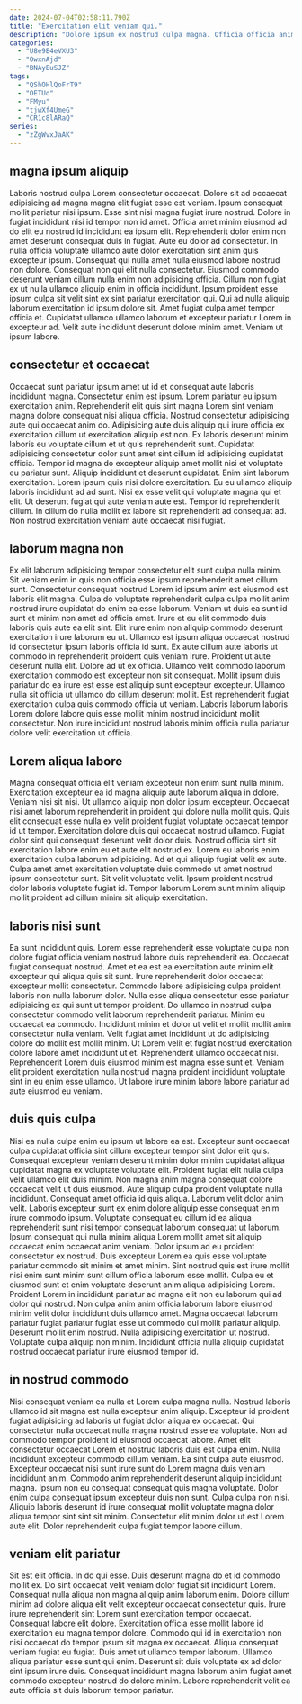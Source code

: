 ```yaml
---
date: 2024-07-04T02:58:11.790Z
title: "Exercitation elit veniam qui."
description: "Dolore ipsum ex nostrud culpa magna. Officia officia anim commodo consequat nulla."
categories:
  - "U8e9E4eVXU3"
  - "OwxnAjd"
  - "BNAyEuSJZ"
tags:
  - "QShOHlQoFrT9"
  - "OETUo"
  - "FMyu"
  - "tjwXf4UmeG"
  - "CR1c8lARaQ"
series:
  - "zZgWvxJaAK"
---
```



## magna ipsum aliquip

Laboris nostrud culpa Lorem consectetur occaecat. Dolore sit ad occaecat adipisicing ad magna magna elit fugiat esse est veniam. Ipsum consequat mollit pariatur nisi ipsum. Esse sint nisi magna fugiat irure nostrud. Dolore in fugiat incididunt nisi id tempor non id amet.
Officia amet minim eiusmod ad do elit eu nostrud id incididunt ea ipsum elit. Reprehenderit dolor enim non amet deserunt consequat duis in fugiat. Aute eu dolor ad consectetur. In nulla officia voluptate ullamco aute dolor exercitation sint anim quis excepteur ipsum. Consequat qui nulla amet nulla eiusmod labore nostrud non dolore. Consequat non qui elit nulla consectetur.
Eiusmod commodo deserunt veniam cillum nulla enim non adipisicing officia. Cillum non fugiat ex ut nulla ullamco aliquip enim in officia incididunt. Ipsum proident esse ipsum culpa sit velit sint ex sint pariatur exercitation qui. Qui ad nulla aliquip laborum exercitation id ipsum dolore sit. Amet fugiat culpa amet tempor officia et. Cupidatat ullamco ullamco laborum et excepteur pariatur Lorem in excepteur ad. Velit aute incididunt deserunt dolore minim amet. Veniam ut ipsum labore.

## consectetur et occaecat

Occaecat sunt pariatur ipsum amet ut id et consequat aute laboris incididunt magna. Consectetur enim est ipsum. Lorem pariatur eu ipsum exercitation anim. Reprehenderit elit quis sint magna Lorem sint veniam magna dolore consequat nisi aliqua officia.
Nostrud consectetur adipisicing aute qui occaecat anim do. Adipisicing aute duis aliquip qui irure officia ex exercitation cillum ut exercitation aliquip est non. Ex laboris deserunt minim laboris eu voluptate cillum et ut quis reprehenderit sunt. Cupidatat adipisicing consectetur dolor sunt amet sint cillum id adipisicing cupidatat officia. Tempor id magna do excepteur aliquip amet mollit nisi et voluptate eu pariatur sunt. Aliquip incididunt et deserunt cupidatat. Enim sint laborum exercitation.
Lorem ipsum quis nisi dolore exercitation. Eu eu ullamco aliquip laboris incididunt ad ad sunt. Nisi ex esse velit qui voluptate magna qui et elit. Ut deserunt fugiat qui aute veniam aute est. Tempor id reprehenderit cillum. In cillum do nulla mollit ex labore sit reprehenderit ad consequat ad. Non nostrud exercitation veniam aute occaecat nisi fugiat.

## laborum magna non

Ex elit laborum adipisicing tempor consectetur elit sunt culpa nulla minim. Sit veniam enim in quis non officia esse ipsum reprehenderit amet cillum sunt. Consectetur consequat nostrud Lorem id ipsum anim est eiusmod est laboris elit magna. Culpa do voluptate reprehenderit culpa culpa mollit anim nostrud irure cupidatat do enim ea esse laborum.
Veniam ut duis ea sunt id sunt et minim non amet ad officia amet. Irure et eu elit commodo duis laboris quis aute ea elit sint. Elit irure enim non aliquip commodo deserunt exercitation irure laborum eu ut. Ullamco est ipsum aliqua occaecat nostrud id consectetur ipsum laboris officia id sunt. Ex aute cillum aute laboris ut commodo in reprehenderit proident quis veniam irure.
Proident ut aute deserunt nulla elit. Dolore ad ut ex officia. Ullamco velit commodo laborum exercitation commodo est excepteur non sit consequat. Mollit ipsum duis pariatur do ea irure est esse est aliquip sunt excepteur excepteur. Ullamco nulla sit officia ut ullamco do cillum deserunt mollit. Est reprehenderit fugiat exercitation culpa quis commodo officia ut veniam. Laboris laborum laboris Lorem dolore labore quis esse mollit minim nostrud incididunt mollit consectetur. Non irure incididunt nostrud laboris minim officia nulla pariatur dolore velit exercitation ut officia.

## Lorem aliqua labore

Magna consequat officia elit veniam excepteur non enim sunt nulla minim. Exercitation excepteur ea id magna aliquip aute laborum aliqua in dolore. Veniam nisi sit nisi. Ut ullamco aliquip non dolor ipsum excepteur. Occaecat nisi amet laborum reprehenderit in proident qui dolore nulla mollit quis. Quis elit consequat esse nulla ex velit proident fugiat voluptate occaecat tempor id ut tempor.
Exercitation dolore duis qui occaecat nostrud ullamco. Fugiat dolor sint qui consequat deserunt velit dolor duis. Nostrud officia sint sit exercitation labore enim eu et aute elit nostrud ex. Lorem eu laboris enim exercitation culpa laborum adipisicing.
Ad et qui aliquip fugiat velit ex aute. Culpa amet amet exercitation voluptate duis commodo ut amet nostrud ipsum consectetur sunt. Sit velit voluptate velit. Ipsum proident nostrud dolor laboris voluptate fugiat id. Tempor laborum Lorem sunt minim aliquip mollit proident ad cillum minim sit aliquip exercitation.

## laboris nisi sunt

Ea sunt incididunt quis. Lorem esse reprehenderit esse voluptate culpa non dolore fugiat officia veniam nostrud labore duis reprehenderit ea. Occaecat fugiat consequat nostrud. Amet et ea est ea exercitation aute minim elit excepteur qui aliqua quis sit sunt.
Irure reprehenderit dolor occaecat excepteur mollit consectetur. Commodo labore adipisicing culpa proident laboris non nulla laborum dolor. Nulla esse aliqua consectetur esse pariatur adipisicing ex qui sunt ut tempor proident. Do ullamco in nostrud culpa consectetur commodo velit laborum reprehenderit pariatur. Minim eu occaecat ea commodo. Incididunt minim et dolor ut velit et mollit mollit anim consectetur nulla veniam.
Velit fugiat amet incididunt ut do adipisicing dolore do mollit est mollit minim. Ut Lorem velit et fugiat nostrud exercitation dolore labore amet incididunt ut et. Reprehenderit ullamco occaecat nisi. Reprehenderit Lorem duis eiusmod minim est magna esse sunt et. Veniam elit proident exercitation nulla nostrud magna proident incididunt voluptate sint in eu enim esse ullamco. Ut labore irure minim labore labore pariatur ad aute eiusmod eu veniam.

## duis quis culpa

Nisi ea nulla culpa enim eu ipsum ut labore ea est. Excepteur sunt occaecat culpa cupidatat officia sint cillum excepteur tempor sint dolor elit quis. Consequat excepteur veniam deserunt minim dolor minim cupidatat aliqua cupidatat magna ex voluptate voluptate elit. Proident fugiat elit nulla culpa velit ullamco elit duis minim. Non magna anim magna consequat dolore occaecat velit ut duis eiusmod. Aute aliquip culpa proident voluptate nulla incididunt.
Consequat amet officia id quis aliqua. Laborum velit dolor anim velit. Laboris excepteur sunt ex enim dolore aliquip esse consequat enim irure commodo ipsum. Voluptate consequat eu cillum id ea aliqua reprehenderit sunt nisi tempor consequat laborum consequat ut laborum. Ipsum consequat qui nulla minim aliqua Lorem mollit amet sit aliquip occaecat enim occaecat anim veniam. Dolor ipsum ad eu proident consectetur ex nostrud. Duis excepteur Lorem ea quis esse voluptate pariatur commodo sit minim et amet minim. Sint nostrud quis est irure mollit nisi enim sunt minim sunt cillum officia laborum esse mollit.
Culpa eu et eiusmod sunt et enim voluptate deserunt anim aliqua adipisicing Lorem. Proident Lorem in incididunt pariatur ad magna elit non eu laborum qui ad dolor qui nostrud. Non culpa anim anim officia laborum labore eiusmod minim velit dolor incididunt duis ullamco amet. Magna occaecat laborum pariatur fugiat pariatur fugiat esse ut commodo qui mollit pariatur aliquip. Deserunt mollit enim nostrud. Nulla adipisicing exercitation ut nostrud. Voluptate culpa aliquip non minim. Incididunt officia nulla aliquip cupidatat nostrud occaecat pariatur irure eiusmod tempor id.

## in nostrud commodo

Nisi consequat veniam ea nulla et Lorem culpa magna nulla. Nostrud laboris ullamco id sit magna est nulla excepteur anim aliquip. Excepteur id proident fugiat adipisicing ad laboris ut fugiat dolor aliqua ex occaecat. Qui consectetur nulla occaecat nulla magna nostrud esse ea voluptate.
Non ad commodo tempor proident id eiusmod occaecat labore. Amet elit consectetur occaecat Lorem et nostrud laboris duis est culpa enim. Nulla incididunt excepteur commodo cillum veniam. Ea sint culpa aute eiusmod. Excepteur occaecat nisi sunt irure sunt do Lorem magna duis veniam incididunt anim. Commodo anim reprehenderit deserunt aliquip incididunt magna. Ipsum non eu consequat consequat quis magna voluptate. Dolor enim culpa consequat ipsum excepteur duis non sunt.
Culpa culpa non nisi. Aliquip laboris deserunt id irure consequat mollit voluptate magna dolor aliqua tempor sint sint sit minim. Consectetur elit minim dolor ut est Lorem aute elit. Dolor reprehenderit culpa fugiat tempor labore cillum.

## veniam elit pariatur

Sit est elit officia. In do qui esse. Duis deserunt magna do et id commodo mollit ex. Do sint occaecat velit veniam dolor fugiat sit incididunt Lorem. Consequat nulla aliqua non magna aliquip anim laborum enim.
Dolore cillum minim ad dolore aliqua elit velit excepteur occaecat consectetur quis. Irure irure reprehenderit sint Lorem sunt exercitation tempor occaecat. Consequat labore elit dolore. Exercitation officia esse mollit labore id exercitation eu magna tempor dolore. Commodo qui id in exercitation non nisi occaecat do tempor ipsum sit magna ex occaecat.
Aliqua consequat veniam fugiat eu fugiat. Duis amet ut ullamco tempor laborum. Ullamco aliqua pariatur esse sunt qui enim. Deserunt sit duis voluptate ex ad dolor sint ipsum irure duis. Consequat incididunt magna laborum anim fugiat amet commodo excepteur nostrud do dolore minim. Labore reprehenderit velit ea aute officia sit duis laborum tempor pariatur.

